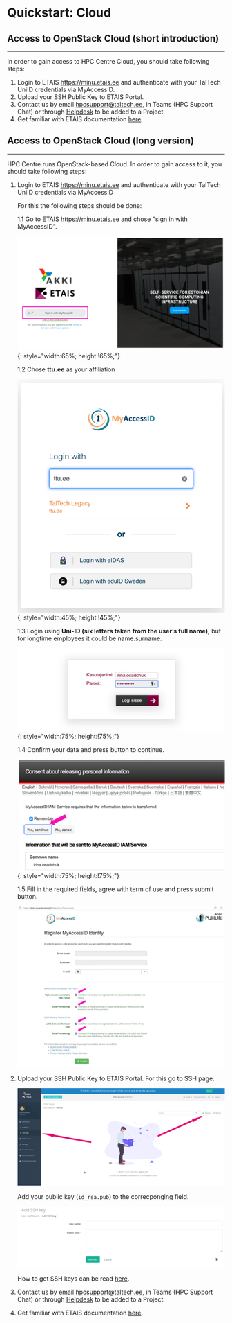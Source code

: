 # Quickstart: Cloud

## Access to OpenStack Cloud (short introduction)

---

In order to gain access to HPC Centre Cloud, you should take following steps:

1. Login to ETAIS <https://minu.etais.ee> and authenticate with your TalTech UniID credentials via MyAccessID.
2. Upload your SSH Public Key to ETAIS Portal.
3. Contact us by email [hpcsupport@taltech.ee](mailto:hpcsupport@taltech.ee), in Teams (HPC Support Chat) or through [Helpdesk](https://taltech.atlassian.net/servicedesk/customer/portal/18) to be added to a Project.
4. Get familiar with ETAIS documentation [here](https://etais.ee/using/).

## Access to OpenStack Cloud (long version)

---

HPC Centre runs OpenStack-based Cloud. In order to gain access to it, you should take following steps:

1. Login to ETAIS <https://minu.etais.ee> and authenticate with your TalTech UniID credentials via MyAccessID

    For this the following steps should be done:

    1.1 Go to ETAIS <https://minu.etais.ee> and chose "sign in with MyAccessID".

    ![etais](/lumi/etais.png){: style="width:65%; height:!65%;"}

    1.2 Chose **ttu.ee** as your affiliation

    ![etais-login-2 alt ><](/lumi/MyAccessID1.png){: style="width:45%; height:!45%;"}

    1.3 Login using **Uni-ID (six letters taken from the user’s full name),** but for longtime employees it could be name.surname.

    ![etais-login-3 alt ><](/lumi/etais-2.png){: style="width:75%; height:!75%;"}

    1.4 Confirm your data and press button to continue.

    ![etais](/lumi/etais-3-1.png){: style="width:75%; height:!75%;"}

    1.5 Fill in the required fields, agree with term of use and press submit button.

    ![etais](/lumi/MyAccessID-1.png)

2. Upload your SSH Public Key to ETAIS Portal. For this go to SSH page.

    ![etais-login-6](/pictures/etais-login-6.png)  

    Add your public key (`id_rsa.pub`) to the correcponging field.

    ![etais-login-7](/pictures/etais-login-7.png)

    How to get SSH keys can be read [here](/ssh.html).

3. Contact us by email [hpcsupport@taltech.ee](mailto:hpcsupport@taltech.ee), in Teams (HPC Support Chat) or through [Helpdesk](https://taltech.atlassian.net/servicedesk/customer/portal/18) to be added to a Project.
4. Get familiar with ETAIS documentation [here](https://etais.ee/using/).
